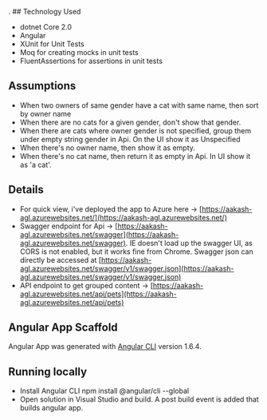 . ## Technology Used

- dotnet Core 2.0
- Angular
- XUnit for Unit Tests
- Moq for creating mocks in unit tests
- FluentAssertions for assertions in unit tests


## Assumptions

- When two owners of same gender have a cat with same name, then sort by owner name
- When there are no cats for a given gender, don't show that gender.
- When there are cats where owner gender is not specified, group them under empty string gender in Api. On the UI show it as Unspecified
- When there's no owner name, then show it as empty.
- When there's no cat name, then return it as empty in Api. In UI show it as 'a cat'.


## Details

- For quick view, i've deployed the app to Azure here -> [https://aakash-agl.azurewebsites.net/](https://aakash-agl.azurewebsites.net/)
- Swagger endpoint for Api -> [https://aakash-agl.azurewebsites.net/swagger](https://aakash-agl.azurewebsites.net/swagger). IE doesn't load up the swagger UI, as CORS is not enabled, but it works fine from Chrome. Swagger json can directly be accessed at [https://aakash-agl.azurewebsites.net/swagger/v1/swagger.json](https://aakash-agl.azurewebsites.net/swagger/v1/swagger.json)
- API endpoint to get grouped content -> [https://aakash-agl.azurewebsites.net/api/pets](https://aakash-agl.azurewebsites.net/api/pets)

## Angular App Scaffold

Angular App was generated with [Angular CLI](https://github.com/angular/angular-cli) version 1.6.4.

## Running locally
- Install Angular CLI npm install @angular/cli --global
- Open solution in Visual Studio and build. A post build event is added that builds angular app. 

